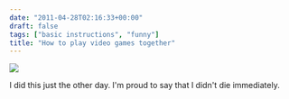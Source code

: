 ```yaml
---
date: "2011-04-28T02:16:33+00:00"
draft: false
tags: ["basic instructions", "funny"]
title: "How to play video games together"
---
```

![](/img/2011-04-28-photo-post/90e98dee75d56d1d90425ead75d00b33a7cc93c5b8d1683f87a5bab4879a88fe.gif)

I did this just the other day. I'm proud to say that I didn't die immediately.
